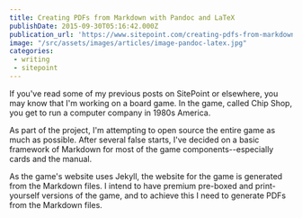 ```yaml
---
title: Creating PDFs from Markdown with Pandoc and LaTeX
publishDate: 2015-09-30T05:16:42.000Z
publication_url: 'https://www.sitepoint.com/creating-pdfs-from-markdown-with-pandoc-and-latex/'
image: "/src/assets/images/articles/image-pandoc-latex.jpg"
categories:
 - writing
 - sitepoint
---
```


If you've read some of my previous posts on SitePoint or elsewhere, you may know that I'm working on a board game. In the game, called Chip Shop, you get to run a computer company in 1980s America.

As part of the project, I'm attempting to open source the entire game as much as possible. After several false starts, I've decided on a basic framework of Markdown for most of the game components--especially cards and the manual.

As the game's website uses Jekyll, the website for the game is generated from the Markdown files. I intend to have premium pre-boxed and print-yourself versions of the game, and to achieve this I need to generate PDFs from the Markdown files.
